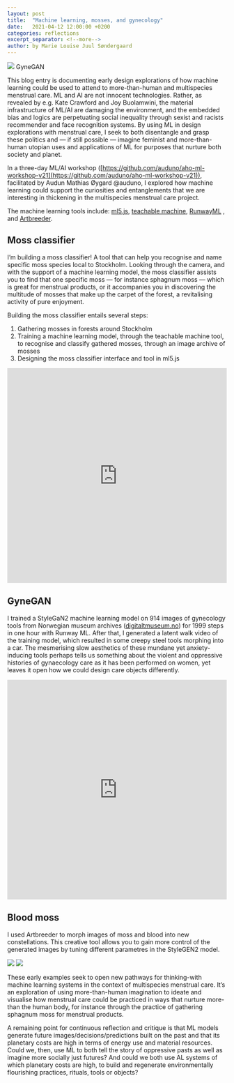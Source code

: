 ```yaml
---
layout: post
title:  "Machine learning, mosses, and gynecology"
date:   2021-04-12 12:00:00 +0200
categories: reflections
excerpt_separator: <!--more-->
author: by Marie Louise Juul Søndergaard
---
```


![](/menstrual-care-blog/assets/images/GyneGEN_gallery.jpeg)
<span class="caption">GyneGAN</span>

This blog entry is documenting early design explorations of how machine learning could be used to attend to more-than-human and multispecies menstrual care. ML and AI are not innocent technologies. Rather, as revealed by e.g. Kate Crawford and Joy Buolamwini, the material infrastructure of ML/AI are damaging the environment, and the embedded bias and logics are perpetuating social inequality through sexist and racists recommender and face recognition systems. By using ML in design explorations with menstrual care, I seek to both disentangle and grasp these politics and — if still possible — imagine feminist and more-than-human utopian uses and applications of ML for purposes that nurture both society and planet.

<!--more-->

In a three-day ML/AI workshop ([https://github.com/auduno/aho-ml-workshop-v21](https://github.com/auduno/aho-ml-workshop-v21)), facilitated by Audun Mathias Øygard @auduno, I explored how machine learning could support the curiosities and entanglements that we are interesting in thickening in the multispecies menstrual care project.

The machine learning tools include: [ml5.js](https://ml5js.org/), [teachable machine](https://teachablemachine.withgoogle.com/), [RunwayML](https://runwayml.com/) , and [Artbreeder](https://www.artbreeder.com/browse). 

## Moss classifier

I’m building a moss classifier! A tool that can help you recognise and name specific moss species local to Stockholm. Looking through the camera, and with the support of a machine learning model, the moss classifier assists you to find that one specific moss — for instance sphagnum moss — which is great for menstrual products, or it accompanies you in discovering the multitude of mosses that make up the carpet of the forest, a revitalising activity of pure enjoyment.

Building the moss classifier entails several steps:
1. Gathering mosses in forests around Stockholm
2. Training a machine learning model, through the teachable machine tool, to recognise and classify gathered mosses, through an image archive of mosses
3. Designing the moss classifier interface and tool in ml5.js

<div style="padding:97.83% 0 0 0;position:relative;"><iframe src="https://player.vimeo.com/video/535826376" style="position:absolute;top:0;left:0;width:100%;height:100%;" frameborder="0" allow="autoplay; fullscreen; picture-in-picture" allowfullscreen></iframe></div><script src="https://player.vimeo.com/api/player.js"></script>


## GyneGAN
I trained a StyleGaN2 machine learning model on 914 images of gynecology tools from Norwegian museum archives ([digitaltmuseum.no](http://digitaltmuseum.no)) for 1999 steps in one hour with Runway ML. After that, I generated a latent walk video of the training model, which resulted in some creepy steel tools morphing into a car. The mesmerising slow aesthetics of these mundane yet anxiety-inducing tools perhaps tells us something about the violent and oppressive histories of gynaecology care as it has been performed on women, yet leaves it open how we could design care objects differently.

<div style="padding:100% 0 0 0;position:relative;"><iframe src="https://player.vimeo.com/video/534910928" style="position:absolute;top:0;left:0;width:100%;height:100%;" frameborder="0" allow="autoplay; fullscreen; picture-in-picture" allowfullscreen></iframe></div><script src="https://player.vimeo.com/api/player.js"></script>

## Blood moss
I used Artbreeder to morph images of moss and blood into new constellations. This creative tool allows you to gain more control of the generated images by tuning different parametres in the StyleGEN2 model.

![](/menstrual-care-blog/assets/images/bloodmoss_1.png)
![](/menstrual-care-blog/assets/images/bloodmoss_2.png)


These early examples seek to open new pathways for thinking-with machine learning systems in the context of multispecies menstrual care. It’s an exploration of using more-than-human imagination to ideate and visualise how menstrual care could be practiced in ways that nurture more-than the human body, for instance through the practice of gathering sphagnum moss for menstrual products.


A remaining point for continuous reflection and critique is that ML models generate future images/decisions/predictions built on the past and that its planetary costs are high in terms of energy use and material resources. Could we, then, use ML to both tell the story of oppressive pasts as well as imagine more socially just futures? And could we both use AL systems of which planetary costs are high, to build and regenerate environmentally flourishing practices, rituals, tools or objects?

